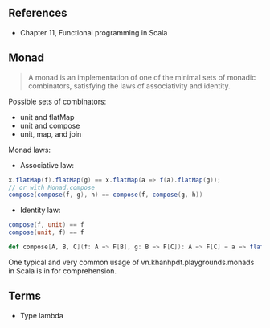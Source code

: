 ## References

- Chapter 11, Functional programming in Scala

## Monad

> A monad is an implementation of one of the minimal sets of monadic combinators, satisfying the laws of associativity and identity. 

Possible sets of combinators:
  - unit and flatMap
  - unit and compose
  - unit, map, and join

Monad laws:
  - Associative law:
  ```scala
  x.flatMap(f).flatMap(g) == x.flatMap(a => f(a).flatMap(g));
  // or with Monad.compose
  compose(compose(f, g), h) == compose(f, compose(g, h))
  ```
  - Identity law:
  ```scala
  compose(f, unit) == f
  compose(unit, f) == f
  ```
  
```scala
def compose[A, B, C](f: A => F[B], g: B => F[C]): A => F[C] = a => flatMap(f(a))(g)
```

One typical and very common usage of vn.khanhpdt.playgrounds.monads in Scala is in for comprehension.

## Terms

- Type lambda
